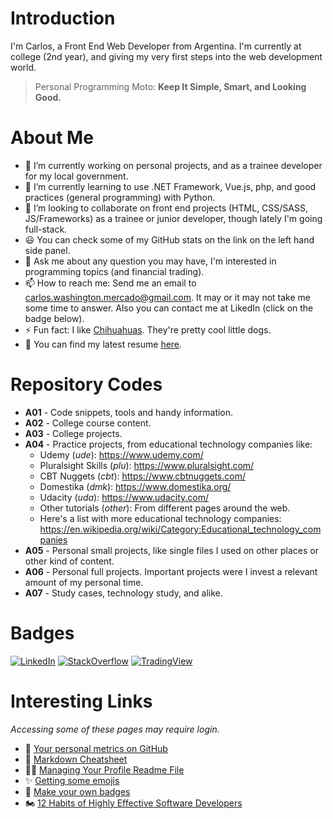 # Introduction
I'm Carlos, a Front End Web Developer from Argentina. I'm currently at college (2nd year), and giving my very first steps into the web development world.

> Personal Programming Moto: **Keep It Simple, Smart, and Looking Good.**

# About Me
- 🔭 I’m currently working on personal projects, and as a trainee developer for my local government.
- 🌱 I’m currently learning to use .NET Framework, Vue.js, php, and good practices (general programming) with Python.
- 👯 I’m looking to collaborate on front end projects (HTML, CSS/SASS, JS/Frameworks) as a trainee or junior developer, though lately I'm going full-stack.
- 😃 You can check some of my GitHub stats on the link on the left hand side panel.
- 💬 Ask me about any question you may have, I'm interested in programming topics (and financial trading).
- 📫 How to reach me: Send me an email to carlos.washington.mercado@gmail.com. It may or it may not take me some time to answer. Also you can contact me at LikedIn (click on the badge below).
- ⚡ Fun fact: I like [Chihuahuas](https://www.google.com/search?q=chihuahua). They're pretty cool little dogs.
- 📝 You can find my latest resume [here](https://carloswm85.github.io/portfolio/documents/carlos_resume_latest.pdf).

# Repository Codes

- **A01** - Code snippets, tools and handy information.
- **A02** - College course content.
- **A03** - College projects.
- **A04** - Practice projects, from educational technology companies like:
  -  Udemy (*ude*): https://www.udemy.com/
  -  Pluralsight Skills (*plu*): https://www.pluralsight.com/
  -  CBT Nuggets (*cbt*): https://www.cbtnuggets.com/
  -  Domestika (*dmk*): https://www.domestika.org/
  -  Udacity (*uda*): https://www.udacity.com/
  -  Other tutorials (*other*): From different pages around the web.
  -  Here's a list with more educational technology companies: https://en.wikipedia.org/wiki/Category:Educational_technology_companies
-  **A05** - Personal small projects, like single files I used on other places or other kind of content.
-  **A06** - Personal full projects. Important projects were I invest a relevant amount of my personal time.
-  **A07** - Study cases, technology study, and alike.

# Badges
<a href="https://www.linkedin.com/in/carloswm85/"><img src="https://img.shields.io/badge/LinkedIn--_.svg?style=social&logo=linkedin" alt="LinkedIn"></a>
<a href="https://stackoverflow.com/users/7389293/carloswm85"><img src="https://img.shields.io/badge/StackOverflow--_.svg?style=social&logo=stackoverflow" alt="StackOverflow"></a>
<a href="https://www.tradingview.com/u/BlueJayBird/#published-scripts"><img src="https://img.shields.io/badge/TradingView--_.svg?style=social&logo=bitcoin" alt="TradingView"></a>

# Interesting Links
_Accessing some of these pages may require login._
- 📐 [Your personal metrics on GitHub](https://github.com/lowlighter/metrics)
- 📃 [Markdown Cheatsheet](https://github.com/adam-p/markdown-here/wiki/Markdown-Cheatsheet)
- 🙋‍♂️ [Managing Your Profile Readme File](https://docs.github.com/en/github/setting-up-and-managing-your-github-profile/customizing-your-profile/managing-your-profile-readme)
- ✨ [Getting some emojis](https://emojipedia.org/)
- 📛 [Make your own badges](https://shields.io/)
- 🏍️ [12 Habits of Highly Effective Software Developers](https://betterprogramming.pub/the-12-habits-of-highly-effective-software-developers-fffb15dc9b15)
